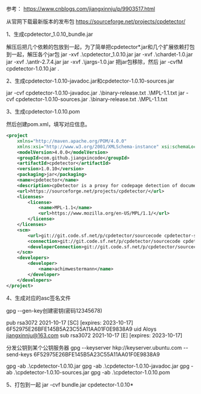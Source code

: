 参考：
https://www.cnblogs.com/jiangxinnju/p/9903517.html

从官网下载最新版本的发布包
https://sourceforge.net/projects/cpdetector/

1、生成cpdetector_1.0.10_bundle.jar

解压后把几个依赖的包放到一起，为了简单把cpdetector*.jar和几个扩展依赖打包到一起，解压各个jar包
jar -xvf .\cpdetector_1.0.10.jar
jar -xvf .\chardet-1.0.jar
jar -xvf .\antlr-2.7.4.jar
jar -xvf .\jargs-1.0.jar
把jar包移除，然后
jar -cvfM cpdetector-1.0.10.jar .

2、生成cpdetector-1.0.10-javadoc.jar和cpdetector-1.0.10-sources.jar

jar -cvf cpdetector-1.0.10-javadoc.jar .\binary-release.txt .\MPL-1.1.txt
jar -cvf cpdetector-1.0.10-sources.jar .\binary-release.txt .\MPL-1.1.txt

3、生成cpdetector-1.0.10.pom

然后创建pom.xml，填写对应信息。

```xml
<project
    xmlns="http://maven.apache.org/POM/4.0.0"
    xmlns:xsi="http://www.w3.org/2001/XMLSchema-instance" xsi:schemaLocation="http://maven.apache.org/POM/4.0.0 http://maven.apache.org/xsd/maven-4.0.0.xsd">
    <modelVersion>4.0.0</modelVersion>
    <groupId>com.github.jiangxincode</groupId>
    <artifactId>cpdetector</artifactId>
    <version>1.0.10</version>
    <packaging>jar</packaging>
    <name>cpdetector</name>
    <description>cpDetector is a proxy for codepage detection of documents. It delegates to multiple instances that try to detect the codepage by different techinques. A command line executeable is shipped that allows to sort documents by codepage.</description>
    <url>https://sourceforge.net/projects/cpdetector/</url>
    <licenses>
        <license>
            <name>MPL-1.1</name>
            <url>https://www.mozilla.org/en-US/MPL/1.1/</url>
        </license>
    </licenses>
    <scm>
        <url>git://git.code.sf.net/p/cpdetector/sourcecode cpdetector-sourcecode</url>
        <connection>git://git.code.sf.net/p/cpdetector/sourcecode cpdetector-sourcecode</connection>
        <developerConnection>git://git.code.sf.net/p/cpdetector/sourcecode cpdetector-sourcecode</developerConnection>
    </scm>
    <developers>
        <developer>
            <name>achimwestermann</name>
        </developer>
    </developers>
</project>
```

4、生成对应的asc签名文件

gpg --gen-key创建密钥(密码12345678)

pub   rsa3072 2021-10-17 [SC] [expires: 2023-10-17]
      6F52975E26BFE145B5A23C55A11AA01F0E9838A9
uid                      Aloys <jiangxinnju@163.com>
sub   rsa3072 2021-10-17 [E] [expires: 2023-10-17]

分发公钥到某个公钥服务器
gpg --keyserver hkp://keyserver.ubuntu.com --send-keys 6F52975E26BFE145B5A23C55A11AA01F0E9838A9

gpg -ab .\cpdetector-1.0.10.jar
gpg -ab .\cpdetector-1.0.10-javadoc.jar
gpg -ab .\cpdetector-1.0.10-sources.jar
gpg -ab .\cpdetector-1.0.10.pom

5、打包到一起
jar -cvf bundle.jar cpdetector-1.0.10*